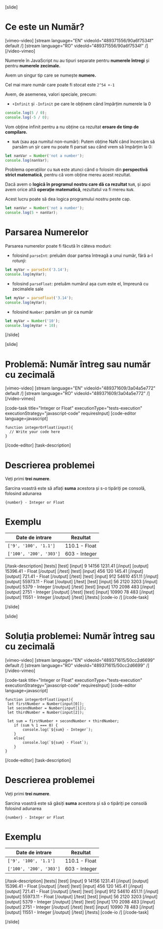 [slide]

# Ce este un Număr?

[vimeo-video]
[stream language="EN" videoId="489371556/90a6f7534f" default /]
[stream language="RO" videoId="489371556/90a6f7534f"  /]
[/video-vimeo]

Numerele în JavaScript nu au tipuri separate pentru **numerele întregi** și pentru **numerele zecimale.**

Avem un singur tip care se numește **numere.**

Cel mai mare număr care poate fi stocat este `2^54 +-1`

Avem, de asemenea, valori speciale, precum:

- `+Infinit` și `-Infinit` pe care le obținem când împărțim numerele la 0

``` js live
console.log(5 / 0);
console.log(-5 / 0);
```

Vom obține infinit pentru a nu obține ca rezultat **eroare de timp de compilare.**

- `NaN` (sau așa numitul non-număr):  Putem obține NaN când încercăm să parsăm un șir care nu poate fi parsat sau când vrem să împărțim la 0:

``` js live
let nanVar = Number('not a number');
console.log(nanVar);
```

Problema operațiilor cu `NaN` este atunci când o folosim din **perspectivă strict matematică**, pentru că vom obține mereu acest rezultat. 

Dacă avem o **logică în programul nostru care dă ca rezultat** `NaN`, și apoi avem orice altă **operație matematică**, rezultatul va fi mereu `NaN`. 

Acest lucru poate să dea logica programului nostru peste cap.

``` js live
let nanVar = Number('not a number');
console.log(5 + nanVar);
```

# Parsarea Numerelor

Parsarea numerelor poate fi făcută în câteva moduri:

- folosind `parseInt`: preluăm doar partea întreagă a unui număr, fără a-l rotunji:

``` js live
let myVar = parseInt('3.14');
console.log(myVar);
```

- folosind `parseFloat`: preluăm numărul așa cum este el, împreună cu zecimalele sale

``` js live
let myVar = parseFloat('3.14');
console.log(myVar);
```

- folosind `Number`: parsăm un șir ca număr

``` js live
let myVar = Number('10');
console.log(myVar + 10);
```
[/slide]

[slide]




# Problemă: Număr întreg sau număr cu zecimală

[vimeo-video]
[stream language="EN" videoId="489371609/3a04a5e772" default /]
[stream language="RO" videoId="489371609/3a04a5e772"  /]
[/video-vimeo]

[code-task title="Integer or Float" executionType="tests-execution" executionStrategy="javascript-code" requiresInput]
[code-editor language=javascript]
```
function integerOrFloat(input){
  // Write your code here
}
```
[/code-editor]
[task-description]
# Descrierea problemei
Veți primi **trei numere**. 

Sarcina voastră este să aflați **suma** acestora și s-o tipăriți pe consolă, folosind adunarea 

`{number} - Integer or Float`


# Exemplu
  | **Date de intrare** | **Rezultat** |
| --- | --- |
|`['9', '100', '1.1']`| 110.1 - Float |
|`['100', '200', '303']`|603 - Integer|

[/task-description]
[tests]
[test]
[input]
9
14156
1231.41
[/input]
[output]
15396.41 - Float
[/output]
[/test]
[test]
[input]
456
120
145.41
[/input]
[output]
721.41 - Float
[/output]
[/test]
[test]
[input]
912
54610
451.11
[/input]
[output]
55973.11 - Float
[/output]
[/test]
[test]
[input]
56
2120
3203
[/input]
[output]
5379 - Integer
[/output]
[/test]
[test]
[input]
170
2098
483
[/input]
[output]
2751 - Integer
[/output]
[/test]
[test]
[input]
10990
78
483
[/input]
[output]
11551 - Integer
[/output]
[/test]
[/tests]
[code-io /]
[/code-task]

[/slide]

[slide]



# Soluția problemei: Număr întreg sau cu zecimală

[vimeo-video]
[stream language="EN" videoId="489371615/50cc2d6699" default /]
[stream language="RO" videoId="489371615/50cc2d6699"  /]
[/video-vimeo]

[code-task title="Integer or Float" executionType="tests-execution" executionStrategy="javascript-code" requiresInput]
[code-editor language=javascript]
```
function integerOrFloat(input){
 let firstNumber = Number(input[0]);
 let secondNumber = Number(input[1]);
 let thirdNumber = Number(input[2]);

 let sum = firstNumber + secondNumber + thirdNumber;
    if (sum % 1 === 0) {
        console.log(`${sum} - Integer`);
    }
    else{
        console.log(`${sum} - Float`);
    }
}
```
[/code-editor]
[task-description]
# Descrierea problemei
Veți primi **trei numere**. 

Sarcina voastră este să găsiți **suma** acestora și să o tipăriți pe consolă folosind adunarea 

`{number} - Integer or Float`


# Exemplu
  | **Date de intrare** | **Rezultat** |
| --- | --- |
|`['9', '100', '1.1']`| 110.1 - Float |
|`['100', '200', '303']`|603 - Integer|

[/task-description]
[tests]
[test]
[input]
9
14156
1231.41
[/input]
[output]
15396.41 - Float
[/output]
[/test]
[test]
[input]
456
120
145.41
[/input]
[output]
721.41 - Float
[/output]
[/test]
[test]
[input]
912
54610
451.11
[/input]
[output]
55973.11 - Float
[/output]
[/test]
[test]
[input]
56
2120
3203
[/input]
[output]
5379 - Integer
[/output]
[/test]
[test]
[input]
170
2098
483
[/input]
[output]
2751 - Integer
[/output]
[/test]
[test]
[input]
10990
78
483
[/input]
[output]
11551 - Integer
[/output]
[/test]
[/tests]
[code-io /]
[/code-task]

[/slide]